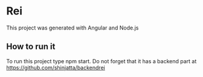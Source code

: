 # Rei

This project was generated with Angular and Node.js

## How to run it

To run this project type npm start. Do not forget that it has a backend part at https://github.com/shinjatta/backendrei
